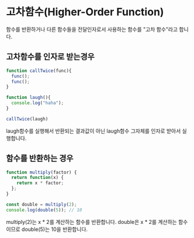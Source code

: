 # 고차함수(Higher-Order Function)
함수를 반환하거나 다른 함수들을 전달인자로서 사용하는 함수를 "고차 함수"라고 합니다.

## 고차함수를 인자로 받는경우
```js
function callTwice(func){
  func();
  func();
}

function laugh(){
  console.log("haha");
}

callTwice(laugh) 
```
laugh함수를 실행해서 반환되는 결과값이 아닌 laugh함수 그자체를 인자로 받아서 실행합니다.


## 함수를 반환하는 경우
```js
function multiply(factor) {
  return function(x) {
    return x * factor;
  };
}

const double = multiply(2);
console.log(double(5)); // 10

```
multiply(2)는 x * 2를 계산하는 함수를 반환합니다.
double은 x * 2를 계산하는 함수이므로 double(5)는 10을 반환합니다.
